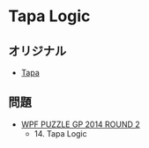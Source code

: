 # Tapa Logic

## オリジナル
- [Tapa](tapa.md)

## 問題
- [WPF PUZZLE GP 2014 ROUND 2](../questions/wpfpgp2014-2.md)
	- 14\. Tapa Logic
